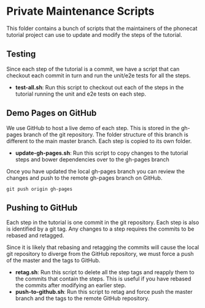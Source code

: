 # Private Maintenance Scripts

This folder contains a bunch of scripts that the maintainers of the phonecat tutorial project
can use to update and modify the steps of the tutorial.

## Testing

Since each step of the tutorial is a commit, we have a script that can checkout each commit in turn
and run the unit/e2e tests for all the steps.

- **test-all.sh**: Run this script to checkout out each of the steps in the tutorial running the
  unit and e2e tests on each step.

## Demo Pages on GitHub

We use GitHub to host a live demo of each step.  This is stored in the gh-pages branch of the git
repository.  The folder structure of this branch is different to the main master branch. Each step
is copied to its own folder.

- **update-gh-pages.sh**: Run this script to copy changes to the tutorial steps and bower dependencies
  over  to the gh-pages branch

Once you have updated the local gh-pages branch you can review the changes and push to the remote
gh-pages branch on GitHub.


```
git push origin gh-pages
```

## Pushing to GitHub

Each step in the tutorial is one commit in the git repository. Each step is also is identified by a
git tag. Any changes to a step requires the commits to be rebased and retagged.

Since it is likely that rebasing and retagging the commits will cause the local git repository to
diverge from the GitHub repository, we must force a push of the master and the tags to GitHub.

- **retag.sh**: Run this script to delete all the step tags and reapply them to the commits that
  contain the steps.  This is useful if you have rebased the commits after modifying an earlier
  step.
- **push-to-github.sh**: Run this script to retag and force push the master branch and the tags to
  the remote GitHub repository.
